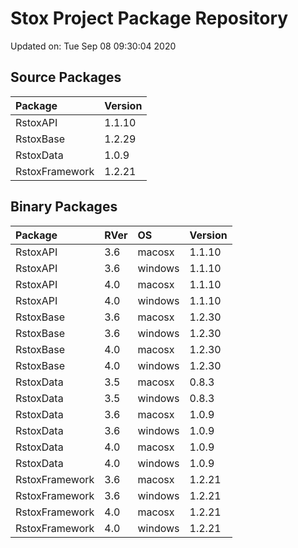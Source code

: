 # Stox Project Package Repository


Updated on: Tue Sep 08 09:30:04 2020
## Source Packages

|Package        |Version |
|:--------------|:-------|
|RstoxAPI       |1.1.10  |
|RstoxBase      |1.2.29  |
|RstoxData      |1.0.9   |
|RstoxFramework |1.2.21  |

## Binary Packages

|Package        |RVer |OS      |Version |
|:--------------|:----|:-------|:-------|
|RstoxAPI       |3.6  |macosx  |1.1.10  |
|RstoxAPI       |3.6  |windows |1.1.10  |
|RstoxAPI       |4.0  |macosx  |1.1.10  |
|RstoxAPI       |4.0  |windows |1.1.10  |
|RstoxBase      |3.6  |macosx  |1.2.30  |
|RstoxBase      |3.6  |windows |1.2.30  |
|RstoxBase      |4.0  |macosx  |1.2.30  |
|RstoxBase      |4.0  |windows |1.2.30  |
|RstoxData      |3.5  |macosx  |0.8.3   |
|RstoxData      |3.5  |windows |0.8.3   |
|RstoxData      |3.6  |macosx  |1.0.9   |
|RstoxData      |3.6  |windows |1.0.9   |
|RstoxData      |4.0  |macosx  |1.0.9   |
|RstoxData      |4.0  |windows |1.0.9   |
|RstoxFramework |3.6  |macosx  |1.2.21  |
|RstoxFramework |3.6  |windows |1.2.21  |
|RstoxFramework |4.0  |macosx  |1.2.21  |
|RstoxFramework |4.0  |windows |1.2.21  |
